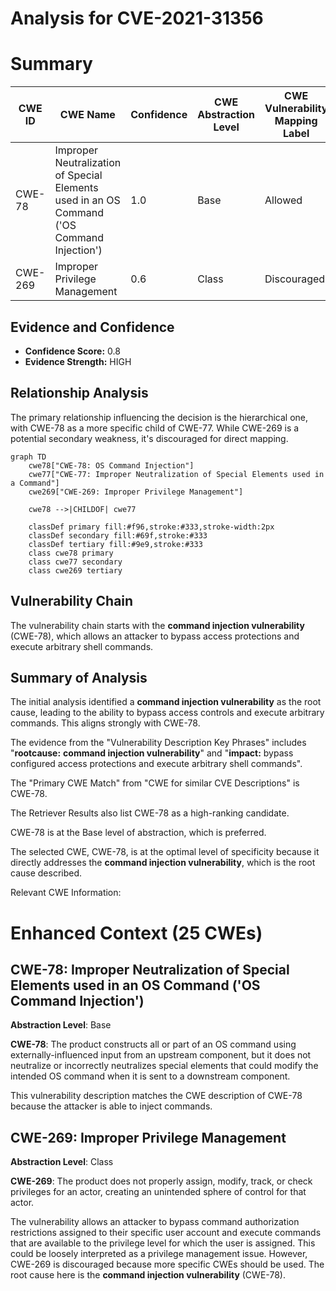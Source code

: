 # Analysis for CVE-2021-31356

# Summary
| CWE ID | CWE Name | Confidence | CWE Abstraction Level | CWE Vulnerability Mapping Label | CWE-Vulnerability Mapping Notes |
|---|---|---|---|---|---|
| CWE-78 | Improper Neutralization of Special Elements used in an OS Command ('OS Command Injection') | 1.0 | Base | Allowed | Primary CWE |
| CWE-269 | Improper Privilege Management | 0.6 | Class | Discouraged | Secondary Candidate |

## Evidence and Confidence

*   **Confidence Score:** 0.8
*   **Evidence Strength:** HIGH

## Relationship Analysis
The primary relationship influencing the decision is the hierarchical one, with CWE-78 as a more specific child of CWE-77. While CWE-269 is a potential secondary weakness, it's discouraged for direct mapping.

```mermaid
graph TD
    cwe78["CWE-78: OS Command Injection"]
    cwe77["CWE-77: Improper Neutralization of Special Elements used in a Command"]
    cwe269["CWE-269: Improper Privilege Management"]

    cwe78 -->|CHILDOF| cwe77
    
    classDef primary fill:#f96,stroke:#333,stroke-width:2px
    classDef secondary fill:#69f,stroke:#333
    classDef tertiary fill:#9e9,stroke:#333
    class cwe78 primary
    class cwe77 secondary
    class cwe269 tertiary
```

## Vulnerability Chain
The vulnerability chain starts with the **command injection vulnerability** (CWE-78), which allows an attacker to bypass access protections and execute arbitrary shell commands.

## Summary of Analysis
The initial analysis identified a **command injection vulnerability** as the root cause, leading to the ability to bypass access controls and execute arbitrary commands. This aligns strongly with CWE-78.

The evidence from the "Vulnerability Description Key Phrases" includes "**rootcause:** **command injection vulnerability**" and "**impact:** bypass configured access protections and execute arbitrary shell commands".

The "Primary CWE Match" from "CWE for similar CVE Descriptions" is CWE-78.

The Retriever Results also list CWE-78 as a high-ranking candidate.

CWE-78 is at the Base level of abstraction, which is preferred.

The selected CWE, CWE-78, is at the optimal level of specificity because it directly addresses the **command injection vulnerability**, which is the root cause described.

Relevant CWE Information:

# Enhanced Context (25 CWEs)

## CWE-78: Improper Neutralization of Special Elements used in an OS Command ('OS Command Injection')
**Abstraction Level**: Base

**CWE-78**: The product constructs all or part of an OS command using externally-influenced input from an upstream component, but it does not neutralize or incorrectly neutralizes special elements that could modify the intended OS command when it is sent to a downstream component.

This vulnerability description matches the CWE description of CWE-78 because the attacker is able to inject commands.

## CWE-269: Improper Privilege Management
**Abstraction Level**: Class

**CWE-269**: The product does not properly assign, modify, track, or check privileges for an actor, creating an unintended sphere of control for that actor.

The vulnerability allows an attacker to bypass command authorization restrictions assigned to their specific user account and execute commands that are available to the privilege level for which the user is assigned. This could be loosely interpreted as a privilege management issue. However, CWE-269 is discouraged because more specific CWEs should be used. The root cause here is the **command injection vulnerability** (CWE-78).